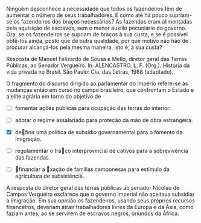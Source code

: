

Ninguém desconhece a necessidade que todos os fazendeiros têm de aumentar o número de seus trabalhadores. E como até há pouco supriam-se os fazendeiros dos braços necessários? As fazendas eram alimentadas pela aquisição de escravos, sem o menor auxílio pecuniário do governo. Ora, se os fazendeiros se supriam de braços à sua custa, e se é possível obtê-los ainda, posto que de outra qualidade, por que motivo não hão de procurar alcançá-los pela mesma maneira, isto é, à sua custa?

Resposta de Manuel Felizardo de Sousa e Mello, diretor geral das Terras Públicas, ao Senador Vergueiro. In: ALENCASTRO, L. F. (Org.). História da vida privada no Brasil. São Paulo: Cia. das Letras, 1988 (adaptado).

O fragmento do discurso dirigido ao parlamentar do Império refere-se às mudanças então em curso no campo brasileiro, que confrontam o Estado e a elite agrária em torno do objetivo de



- [ ] fomentar ações públicas para ocupação das terras do interior.
- [ ] adotar o regime assalariado para proteção da mão de obra estrangeira.
- [x] definir uma política de subsídio governamental para o fomento da imigração.
- [ ] regulamentar o tráco interprovincial de cativos para a sobrevivência das fazendas.
- [ ] financiar a xação de famílias camponesas para estímulo da agricultura de subsistência.


A resposta do diretor geral das terras públicas ao senador Nicolau de Campos Vergueiro esclarece que o governo imperial não aceitava subsidiar a imigração. Em sua opinião os fazendeiros, usando seus próprios recursos financeiros, deveriam atrair trabalhadores livres da Europa e da Ásia, como faziam antes, ao se servirem de escravos negros, oriundos da África.

        